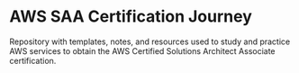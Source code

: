 # AWS SAA Certification Journey

Repository with templates, notes, and resources used to study and practice AWS services to obtain the AWS Certified Solutions Architect Associate certification.
